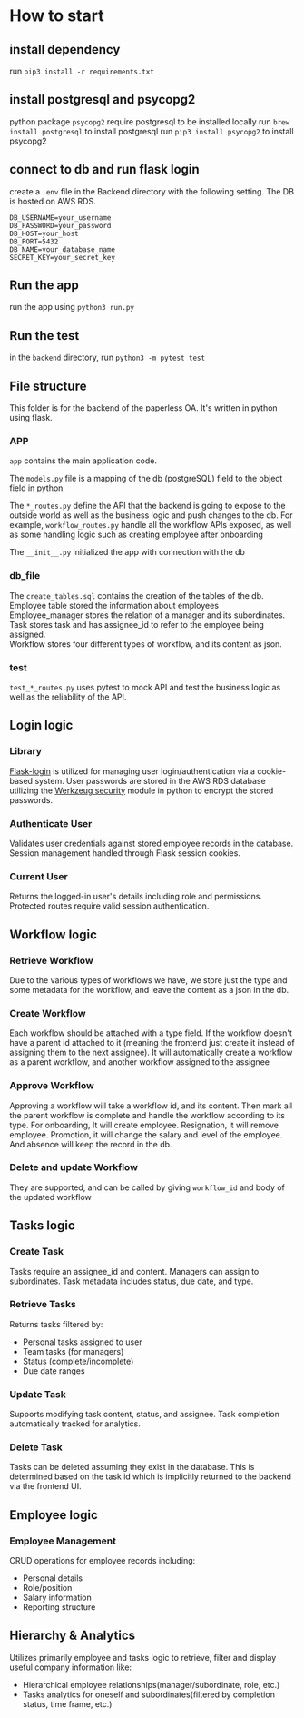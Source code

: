 # How to start

## install dependency
run `pip3 install -r requirements.txt`

## install postgresql and psycopg2
python package `psycopg2` require postgresql to be installed locally
run `brew install postgresql` to install postgresql
run `pip3 install psycopg2` to install psycopg2

## connect to db and run flask login
create a `.env` file in the Backend directory with the following setting.
The DB is hosted on AWS RDS.
````
DB_USERNAME=your_username
DB_PASSWORD=your_password
DB_HOST=your_host
DB_PORT=5432
DB_NAME=your_database_name
SECRET_KEY=your_secret_key
````

## Run the app
run the app using `python3 run.py`

## Run the test
in the `backend` directory, run `python3 -m pytest test`

## File structure
This folder is for the backend of the paperless OA. It's
written in python using flask.
### APP
`app` contains the main application code. 

The `models.py` file is a mapping of the db (postgreSQL) field to the 
object field in python

The `*_routes.py` define the API that the backend is going to expose to the
outside world as well as the business logic and push changes to the db.
For example, `workflow_routes.py` handle all the workflow APIs exposed, as well as
some handling logic such as creating employee after onboarding

The `__init__.py` initialized the app with connection with the db

### db_file
The `create_tables.sql` contains the creation of the tables of the db. 
Employee table stored the information about employees\
Employee_manager stores the relation of 
a manager and its subordinates.\
Task stores task and has assignee_id to refer to
the employee being assigned. \
Workflow stores four different types of workflow, and its content as json. 

### test
`test_*_routes.py` uses pytest to mock API and test the business logic 
as well as the reliability of the API.

## Login logic
### Library
[Flask-login](https://flask-login.readthedocs.io/en/latest/) is utilized for managing user login/authentication via a cookie-based system. User passwords are stored in the AWS RDS database utilizing the [Werkzeug security](https://pydoc.dev/werkzeug/latest/werkzeug.security.html) module in python to encrypt the stored passwords. 

### Authenticate User
Validates user credentials against stored employee records in the database.
Session management handled through Flask session cookies.

### Current User
Returns the logged-in user's details including role and permissions.
Protected routes require valid session authentication.

## Workflow logic
### Retrieve Workflow
Due to the various types of workflows we have, we store just the type and some metadata for the 
workflow, and leave the content as a json in the db. 
### Create Workflow
Each workflow should be attached with a type field. If the workflow doesn't have a
parent id attached to it (meaning the frontend just create it instead of assigning them to the next assignee).
It will automatically create a workflow as a parent workflow, and another workflow assigned to the assignee
### Approve Workflow
Approving a workflow will take a workflow id, and its content. Then mark all the parent workflow is complete
and handle the workflow according to its type. For onboarding, It will create employee. Resignation, it will remove
employee. Promotion, it will change the salary and level of the employee. And absence will keep the record in the db.
### Delete and update Workflow
They are supported, and can be called by giving `workflow_id` and body of the updated workflow

## Tasks logic
### Create Task
Tasks require an assignee_id and content. Managers can assign to subordinates.
Task metadata includes status, due date, and type.

### Retrieve Tasks
Returns tasks filtered by:
- Personal tasks assigned to user
- Team tasks (for managers)
- Status (complete/incomplete)
- Due date ranges

### Update Task
Supports modifying task content, status, and assignee.
Task completion automatically tracked for analytics.

### Delete Task
Tasks can be deleted assuming they exist in the database. This is determined based on the 
task id which is implicitly returned to the backend via the frontend UI.

## Employee logic 
### Employee Management
CRUD operations for employee records including:
- Personal details
- Role/position
- Salary information
- Reporting structure

## Hierarchy & Analytics
Utilizes primarily employee and tasks logic to retrieve, filter and display useful company information like:
- Hierarchical employee relationships(manager/subordinate, role, etc.)
- Tasks analytics for oneself and subordinates(filtered by completion status, time frame, etc.)
